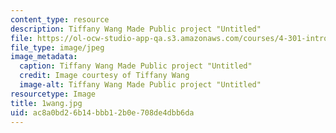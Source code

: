 ```yaml
---
content_type: resource
description: Tiffany Wang Made Public project "Untitled"
file: https://ol-ocw-studio-app-qa.s3.amazonaws.com/courses/4-301-introduction-to-the-visual-arts-spring-2007/ac8a0bd26b14bbb12b0e708de4dbb6da_1wang.jpg
file_type: image/jpeg
image_metadata:
  caption: Tiffany Wang Made Public project "Untitled"
  credit: Image courtesy of Tiffany Wang
  image-alt: Tiffany Wang Made Public project "Untitled"
resourcetype: Image
title: 1wang.jpg
uid: ac8a0bd2-6b14-bbb1-2b0e-708de4dbb6da
---
```

